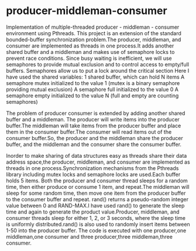 # producer-middleman-consumer
Implementation of  multiple-threaded producer - middleman - consumer environment using Pthreads.   This project is an extension of the standard bounded-buffer synchronization problem.The producer, middleman, and  consumer are implemented as threads in one process.It adds another shared buffer and a middleman and makes use of semaphore locks to prevent race conditions. 
Since busy waiting is inefficient, we will use semaphores to provide mutual exclusion and to control access to empty/full buffers.  Semaphores allow us to put a lock around the critical section
Here I have used the shared variables:
1 shared buffer, which can hold N items
A semaphore mutex initialized to the value 1  (mutex is a binary semaphore providing mutual exclusion)
A semaphore full initialized to the value 0
A semaphore empty initialized to the value N  (full and empty are counting semaphores)

The problem of producer consumer is extended by adding another shared buffer and a middleman.  The producer will write items into the producer buffer.The middleman will take items from the producer buffer and place them in the consumer buffer.The consumer will read items out of the consumer buffer.So, the producer and the middleman share the producer buffer, and the middleman and the consumer share the consumer buffer. 

Inorder to make sharing of data structures easy as threads share their data address space,the producer, middleman, and  consumer are implemented as threads in one process.Synchronization mechanisms from the Pthreads library including mutex locks and semaphore locks are used.Each buffer holds 5 items.
Both the producer and consumer thread sleeps for a random time, then either produce or consume 1 item, and repeat.The middleman will sleep for some random time, then move one item from the producer buffer to the consumer buffer and repeat.
rand() returns a pseudo-random integer value between 0 and RAND-MAX.I have used rand() to generate the sleep time and again to generate the product value.Producer, middleman, and consumer threads sleep for either 1, 2, or 3 seconds, where the sleep time is uniformly distributed.rand() is also used to randomly insert items between 1-50 into the producer buffer.
The code is executed with one producer,one middleman,one consumer and three producer,three middleman,three consumer. 




